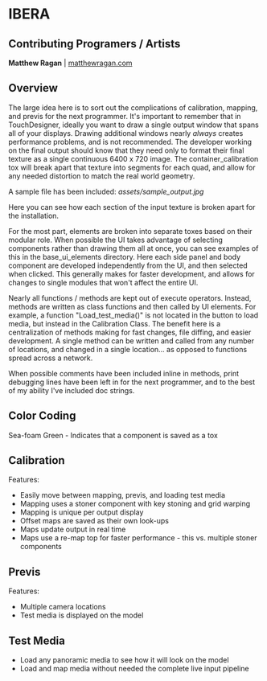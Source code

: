 # IBERA #

## Contributing Programers / Artists ##

**Matthew Ragan** | [ matthewragan.com](http://matthewragan.com)  

## Overview ##

The large idea here is to sort out the complications of calibration, mapping, and previs for the next programmer. It's important to remember that in TouchDesigner, ideally you want to draw a single output window that spans all of your displays. Drawing additional windows nearly _always_ creates performance problems, and is not recommended. The developer working on the final output should know that they need only to format their final texture as a single continuous 6400 x 720 image. The container_calibration tox will break apart that texture into segments for each quad, and allow for any needed distortion to match the real world geometry.

A sample file has been included:
_*assets/sample_output.jpg*_

Here you can see how each section of the input texture is broken apart for the installation. 

For the most part, elements are broken into separate toxes based on their modular role. When possible the UI takes advantage of selecting components rather than drawing them all at once, you can see examples of this in the base_ui_elements directory. Here each side panel and body component are developed independently from the UI, and then selected when clicked. This generally makes for faster development, and allows for changes to single modules that won't affect the entire UI.

Nearly all functions / methods are kept out of execute operators. Instead, methods are written as class functions and then called by UI elements. For example, a function "Load_test_media()" is not located in the button to load media, but instead in the Calibration Class. The benefit here is a centralization of methods making for fast changes, file diffing, and easier development. A single method can be written and called from any number of locations, and changed in a single location... as opposed to functions spread across a network. 

When possible comments have been included inline in methods, print debugging lines have been left in for the next programmer, and to the best of my ability I've included doc strings. 

## Color Coding ##
Sea-foam Green - Indicates that a component is saved as a tox

## Calibration ##
Features:
* Easily move between mapping, previs, and loading test media
* Mapping uses a stoner component with key stoning and grid warping
* Mapping is unique per output display
* Offset maps are saved as their own look-ups
* Maps update output in real time
* Maps use a re-map top for faster performance - this vs. multiple stoner components

## Previs ##
Features:
* Multiple camera locations
* Test media is displayed on the model

## Test Media ##
* Load any panoramic media to see how it will look on the model
* Load and map media without needed the complete live input pipeline
